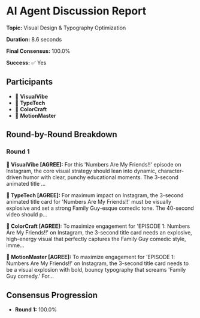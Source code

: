 # AI Agent Discussion Report

**Topic:** Visual Design & Typography Optimization

**Duration:** 8.6 seconds

**Final Consensus:** 100.0%

**Success:** ✅ Yes

## Participants

- 🤖 **VisualVibe**
- 🤖 **TypeTech**
- 🤖 **ColorCraft**
- 🤖 **MotionMaster**

## Round-by-Round Breakdown

### Round 1

**🤖 VisualVibe [AGREE]:** For this 'Numbers Are My Friends!!' episode on Instagram, the core visual strategy should lean into dynamic, character-driven humor with clear, punchy educational moments. The 3-second animated title ...

**🤖 TypeTech [AGREE]:** For maximum impact on Instagram, the 3-second animated title card for 'Numbers Are My Friends!!' must be visually explosive and set a strong Family Guy-esque comedic tone. The 40-second video should p...

**🤖 ColorCraft [AGREE]:** To maximize engagement for 'EPISODE 1: Numbers Are My Friends!!' on Instagram, the 3-second title card needs an explosive, high-energy visual that perfectly captures the Family Guy comedic style, imme...

**🤖 MotionMaster [AGREE]:** To maximize engagement for 'EPISODE 1: Numbers Are My Friends!!' on Instagram, the 3-second title card needs to be a visual explosion with bold, bouncy typography that screams 'Family Guy comedy.' For...

## Consensus Progression

- **Round 1:** 100.0%
